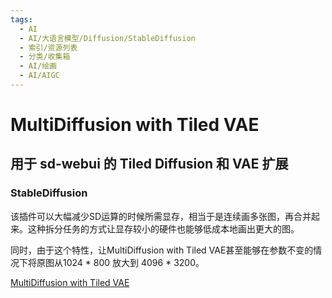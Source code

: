 ```yaml
---
tags:
  - AI
  - AI/大语言模型/Diffusion/StableDiffusion
  - 索引/资源列表
  - 分类/收集箱
  - AI/绘画
  - AI/AIGC
---
```

# MultiDiffusion with Tiled VAE 

## 用于 sd-webui 的 Tiled Diffusion 和 VAE 扩展

### StableDiffusion

该插件可以大幅减少SD运算的时候所需显存，相当于是连续画多张图，再合并起来。这种拆分任务的方式让显存较小的硬件也能够低成本地画出更大的图。

同时，由于这个特性，让MultiDiffusion with Tiled VAE甚至能够在参数不变的情况下将原图从1024 * 800 放大到 4096 * 3200。


[MultiDiffusion with Tiled VAE ](https://github.com/pkuliyi2015/multidiffusion-upscaler-for-automatic1111)

